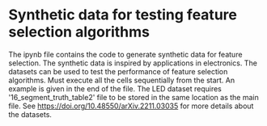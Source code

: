 # Synthetic data for testing feature selection algorithms

The ipynb file contains the code to generate synthetic data for feature selection.
The synthetic data is inspired by applications in electronics. 
The datasets can be used to test the performance of feature selection algorithms.
Must execute all the cells sequentially from the start.
An example is given in the end of the file.
The LED dataset requires '16_segment_truth_table2' file to be stored in the same location as the main file.
See https://doi.org/10.48550/arXiv.2211.03035 for more details about the datasets.

